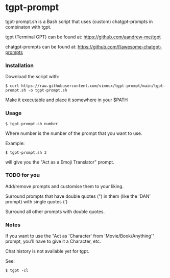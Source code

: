 # tgpt-prompt
tgpt-prompt.sh is a Bash script that uses (custom) chatgpt-prompts
in combinaton with tgpt.

tgpt (Terminal GPT) can be found at:
https://github.com/aandrew-me/tgpt

chatgpt-prompts can be found at:
https://github.com/f/awesome-chatgpt-prompts

### Installation
Download the script with:

    $ curl https://raw.githubusercontent.com/vimnux/tgpt-prompt/main/tgpt-prompt.sh -o tgpt-prompt.sh

Make it executable and place it somewhere in your $PATH

### Usage

    $ tgpt-prompt.sh number

Where number is the number of the prompt that you want to use.

Example:

    $ tgpt-prompt.sh 3

will give you the "Act as a Emoji Translator" prompt.

### TODO for you
Add/remove prompts and customise them to your liking.

Surround prompts that have double quotes (") in them (like the 'DAN' prompt) with single quotes (')

Surround all other prompts with double quotes.

### Notes
If you want to use the "Act as 'Character' from 'Movie/Book/Anything'" prompt, you'll have to give it a Character, etc.

Chat history is not available yet for tgpt.

See:

    $ tgpt -cl
